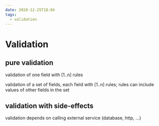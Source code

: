 ```yaml
---
date: 2020-12-25T18:04
tags:
  - validation
---
```


# Validation

## pure validation

validation of one field with [1..n] rules

validation of a set of fields, each field with [1..n] rules; rules can include values of other fields in the set

## validation with side-effects

validation depends on calling external service (database, http, ...)


